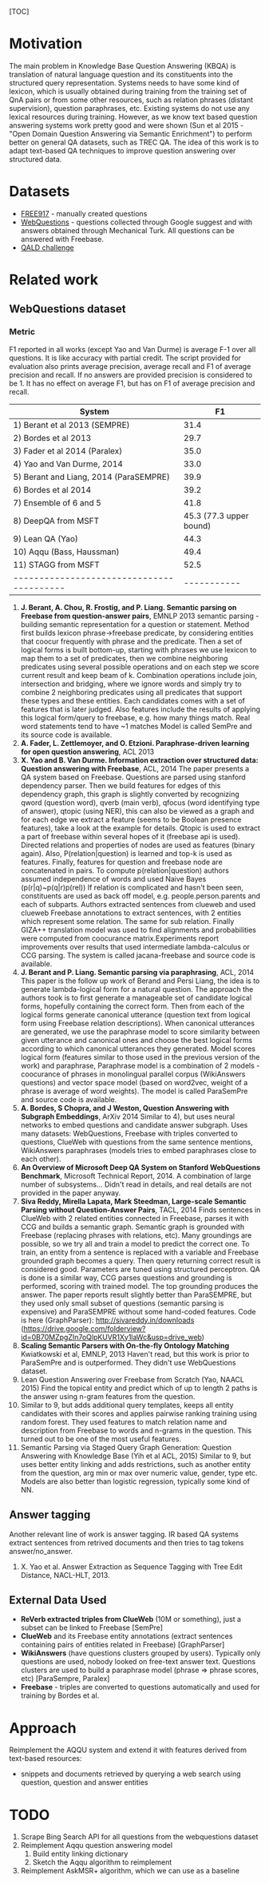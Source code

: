 [TOC]

# Motivation
The main problem in Knowledge Base Question Answering (KBQA) is translation of natural language question and its constituents into the structured query representation. Systems needs to have some kind of lexicon, which is usually obtained during training from the training set of QnA pairs or from some other resources, such as relation phrases (distant supervision), question paraphrases, etc. Existing systems do not use any lexical resources during training. However, as we know text based question answering systems work pretty good and were shown (Sun et al 2015 - "Open Domain Question Answering via Semantic Enrichment") to perform better on general QA datasets, such as TREC QA. The idea of this work is to adapt text-based QA techniques to improve question answering over structured data.

# Datasets

* [FREE917](http://www-nlp.stanford.edu/software/sempre/) - manually created questions
* [WebQuestions](http://www-nlp.stanford.edu/software/sempre/) - questions collected through Google suggest and with answers obtained through Mechanical Turk. All questions can be answered with Freebase.
* [QALD challenge](http://greententacle.techfak.uni-bielefeld.de/~cunger/qald/)

# Related work

## WebQuestions dataset

### Metric
F1 reported in all works (except Yao and Van Durme) is average F-1 over all questions. It is like accuracy with partial credit.
The script provided for evaluation also prints average precision, average recall and F1 of average precision and recall.
If no answers are provided precision is considered to be 1. It has no effect on average F1, but has on F1 of average precision and recall.

| System | F1 |
|-----------------------------------------|-----------|
| 1) Berant et al 2013 (SEMPRE) | 31.4 |
| 2) Bordes et al 2013 | 29.7 |
| 3) Fader et al 2014 (Paralex) | 35.0 |
| 4) Yao and Van Durme, 2014 | 33.0 |
| 5) Berant and Liang, 2014 (ParaSEMPRE) | 39.9 |
| 6) Bordes et al 2014 | 39.2 |
| 7) Ensemble of 6 and 5 | 41.8 |
| 8) DeepQA from MSFT | 45.3 (77.3 upper bound) |
| 9) Lean QA (Yao)          | 44.3 |
| 10) Aqqu (Bass, Haussman) | 49.4 | 
| 11) STAGG from MSFT | 52.5 | 
|-----------------------------------------|-----------|

1. **J. Berant, A. Chou, R. Frostig, and P. Liang. Semantic parsing on Freebase from question-answer pairs**, EMNLP 2013
semantic parsing - building semantic representation for a question or statement. Method first builds lexicon phrase->freebase predicate, by considering entities that coocur frequently with phrase and the predicate. Then a set of logical forms is built bottom-up, starting with phrases we use lexicon to map them to a set of predicates, then we combine neighboring predicates using several possible operations and on each step we score current result and keep beam of k. Combination operations include join, intersection and bridging, where we ignore words and simply try to combine 2 neighboring predicates using all predicates that support these types and these entities. Each candidates comes with a set of features that is later judged. Also features include the results of applying this logical form/query to freebase, e.g. how many things match. Real word statements tend to have ~1 matches
Model is called SemPre and its source code is available.
2. **A. Fader, L. Zettlemoyer, and O. Etzioni. Paraphrase-driven learning for open question answering**, ACL 2013
3. **X. Yao and B. Van Durme. Information extraction over structured data: Question answering with Freebase**, ACL, 2014
The paper presents a QA system based on Freebase. Questions are parsed using stanford dependency parser. Then we build features for edges of this dependency graph, this graph is slightly converted by recognizing qword (question word), qverb (main verb), qfocus (word identifying type of answer), qtopic (using NER), this can also be viewed as a graph and for each edge we extract a feature (seems to be Boolean presence features), take a look at the example for details. Qtopic is used to extract a part of freebase within several hopes of it (freebase api is used). Directed relations and properties of nodes are used as features (binary again). Also, P(relation|question) is learned and top-k is used as features. Finally, features for question and freebase node are concatenated in pairs.
To compute p(relation|question) authors assumed independence of words and used Naive Bayes (p(r|q)~p(q|r)p(rel))
If relation is complicated and hasn't been seen, constituents are used as back off model, e.g. people.person.parents and each of subparts. Authors extracted sentences from clueweb and used clueweb Freebase annotations to extract sentences, with 2 entities which represent some relation. The same for sub relation. Finally GIZA++ translation model was used to find alignments and probabilities were computed from coocurance matrix.Experiments report improvements over results that used intermediate lambda-calculus or CCG parsing.
The system is called jacana-freebase and source code is available.
4. **J. Berant and P. Liang. Semantic parsing via paraphrasing**, ACL, 2014
This paper is the follow up work of Berand and Persi Liang, the idea is to generate lambda-logical form for a natural question. The approach the authors took is to first generate a manageable set of candidate logical forms, hopefully containing the correct form. Then from each of the logical forms generate canonical utterance (question text from logical form using Freebase relation descriptions). When canonical utterances are generated, we use the paraphrase model to score similarity between given utterance and canonical ones and choose the best logical forms according to which canonical utterances they generated. Model scores logical form (features similar to those used in the previous version of the work) and paraphrase, Paraphrase model is a combination of 2 models - coocurance of phrases in monolingual parallel corpus (WikiAnswers questions) and vector space model (based on word2vec, weight of a phrase is average of word weights).
The model is called ParaSemPre and source code is available.
5. **A. Bordes, S Chopra, and J Weston, Question Answering with Subgraph Embeddings**, ArXiv 2014
Similar to 4), but uses neural networks to embed questions and candidate answer subgraph. Uses many datasets: WebQuestions, Freebase with triples converted to questions, ClueWeb with questions from the same sentence mentions, WikiAnswers paraphrases (models tries to embed paraphrases close to each other).
6. **An Overview of Microsoft Deep QA System on Stanford WebQuestions Benchmark**, Microsoft Technical Report, 2014.
A combination of large number of subsystems... Didn't read in details, and real details are not provided in the paper anyway.
7. **Siva Reddy, Mirella Lapata, Mark Steedman, Large-scale Semantic Parsing without Question-Answer Pairs**, TACL, 2014
Finds sentences in ClueWeb with 2 related entities connected in Freebase, parses it with CCG and builds a semantic graph. Semantic graph is grounded with Freebase (replacing phrases with relations, etc). Many groundings are possible, so we try all and train a model to predict the correct one. To train, an entity from a sentence is replaced with a variable and Freebase grounded graph becomes a query. Then query returning correct result is considered good. Parameters are tuned using structured perceptron. QA is done is a similar way, CCG parses questions and grounding is performed, scoring with trained model. The top grounding produces the answer.
The paper reports result slightly better than ParaSEMPRE, but they used only small subset of questions (semantic parsing is expensive) and ParaSEMPRE without some hand-coded features.
Code is here (GraphParser): http://sivareddy.in/downloads (https://drive.google.com/folderview?id=0B70MZpgZIn7oQlpKUVR1Xy1laWc&usp=drive_web)
8. **Scaling Semantic Parsers with On-the-fly Ontology Matching** Kwiatkowski et al, EMNLP, 2013
Haven't read, but this work is prior to ParaSemPre and is outperformed. They didn't use WebQuestions dataset.
9.  Lean Question Answering over Freebase from Scratch (Yao, NAACL 2015)
Find the topical entity and predict which of up to length 2 paths is the answer using n-gram features from the question.
10. Similar to 9, but adds additional query templates, keeps all entity candidates with their scores and applies pairwise ranking training using random forest. They used features to match relation name and description from Freebase to words and n-grams in the question. This turned out to be one of the most useful features.
11.  Semantic Parsing via Staged Query Graph Generation: Question Answering with Knowledge Base (Yih et al ACL, 2015)
Similar to 9, but uses better entity linking and adds restrictions, such as another entity from the question, arg min or max over numeric value, gender, type etc. Models are also better than logistic regression, typically some kind of NN.

## Answer tagging
Another relevant line of work is answer tagging. IR based QA systems extract sentences from retrived documents and then tries to tag tokens answer/no_answer.

1. X. Yao et al. Answer Extraction as Sequence Tagging with Tree Edit Distance, NACL-HLT, 2013.

## External Data Used

- **ReVerb extracted triples from ClueWeb** (10M or something), just a subset can be linked to Freebase [SemPre]
- **ClueWeb** and its Freebase entity annotations (extract sentences containing pairs of entities related in Freebase) [GraphParser]
- **WikiAnswers** (have questions clusters grouped by users). Typically only questions are used, nobody looked on free-text answer text. Questions clusters are used to build a paraphrase model (phrase => phrase scores, etc) [ParaSempre, Paralex]
- **Freebase** - triples are converted to questions automatically and used for training by Bordes et al.

# Approach
Reimplement the AQQU system and extend it with features derived from text-based resources:
- snippets and documents retrieved by querying a web search using question, question and answer entities

# TODO
1. Scrape Bing Search API for all questions from the webquestions dataset
1. Reimplement Aqqu question answering model
    1. Build entity linking dictionary
    1. Sketch the Aqqu algorithm to reimplement
1. Reimplement AskMSR+ algorithm, which we can use as a baseline
